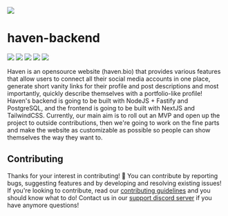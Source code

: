 ![](https://i.ibb.co/CWz8V0p/README.png)
# haven-backend
![](https://api.ghprofile.me/view?username=teamcodebyte.haven-backend)
[![](https://img.shields.io/badge/License-CC%20BY--NC--ND%204.0-lightgrey.svg?color=007ec6&style=for-the-badge)](https://creativecommons.org/licenses/by-nc-nd/4.0/)
![](https://img.shields.io/tokei/lines/github.com/teamcodebyte/haven-backend?color=007ec6&style=for-the-badge)
![](https://img.shields.io/github/contributors/teamcodebyte/haven-backend?color=007ec6&style=for-the-badge)
![](https://img.shields.io/website?down_color=969696&down_message=offline&style=for-the-badge&up_color=blue&up_message=online&url=https%3A%2F%2Fapi.haven.bio)

Haven is an opensource website (haven.bio) that provides various features that allow users to connect all their social media accounts in one place, generate short vanity links for their profile and post descriptions and most importantly, quickly describe themselves with a portfolio-like profile! Haven's backend is going to be built with NodeJS + Fastify and PostgreSQL, and the frontend is going to be built with NextJS and TailwindCSS. Currently, our main aim is to roll out an MVP and open up the project to outside contributions, then we're going to work on the fine parts and make the website as customizable as possible so people can show themselves the way they want to. 

## Contributing
Thanks for your interest in contributing! 🎉 You can contribute by reporting bugs, suggesting features and by developing and resolving existing issues! If you're looking to contribute, read our [contributing guidelines](https://github.com/teamcodebyte/haven-backend/blob/main/CONTRIBUTING.md) and you should know what to do! Contact us in our [support discord server](https://discord.haven.bio) if you have anymore questions!
